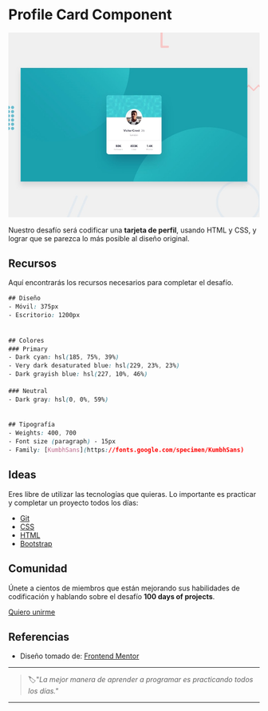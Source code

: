# Profile Card Component

![profile card component](./img/12-day.jpg)

Nuestro desafío será codificar una **tarjeta de perfil**, usando HTML y CSS, y lograr que se parezca lo más posible al diseño original.

## Recursos

Aquí encontrarás los recursos necesarios para completar el desafío.

```css
## Diseño
- Móvil: 375px
- Escritorio: 1200px


## Colores
### Primary
- Dark cyan: hsl(185, 75%, 39%)
- Very dark desaturated blue: hsl(229, 23%, 23%)
- Dark grayish blue: hsl(227, 10%, 46%)

### Neutral
- Dark gray: hsl(0, 0%, 59%)


## Tipografía
- Weights: 400, 700
- Font size (paragraph) - 15px
- Family: [KumbhSans](https://fonts.google.com/specimen/KumbhSans)
```

## Ideas

Eres libre de utilizar las tecnologías que quieras. Lo importante es practicar y completar un proyecto todos los días:

- [Git](https://git-scm.com/)
- [CSS](https://www.w3schools.com/css/default.asp)
- [HTML](https://www.w3schools.com/html/default.asp)
- [Bootstrap](https://getbootstrap.com/)

## Comunidad

Únete a cientos de miembros que están mejorando sus habilidades de codificación y hablando sobre el desafío **100 days of projects**.

<a href="https://chat.whatsapp.com/LDaK0dksr8f7FbsTWSf0ww" class="btn">
  Quiero unirme
</a>


## Referencias

- Diseño tomado de: [Frontend Mentor](https://www.frontendmentor.io/challenges/profile-card-component-cfArpWshJ)

---

> 🏷️"_La mejor manera de aprender a programar es practicando todos los días."_  

---